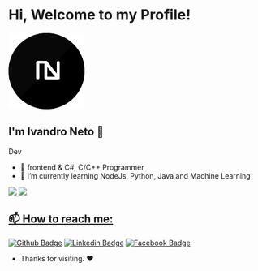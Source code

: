 # Hi, Welcome to my Profile!

<img src="logo_white_background.png" width="150px"/>

## I'm Ivandro Neto 🙂

Dev

- 🔭 frontend & C#, C/C++ Programmer
- 🌱 I’m currently learning NodeJs, Python, Java and Machine Learning


<div>
  <a href="https://github.com/ivandro-neto">
  <img height="200em" src="https://github-readme-stats.vercel.app/api?username=ivandro-neto&show_icons=true&theme=dark&include_all_commits=true&count_private=true"/>
  <img height="200em" src="https://github-readme-stats.vercel.app/api/top-langs/?username=ivandro-neto&layout=compact&langs_count=7&theme=dark"/>
</div>

## 📫 How to reach me:

[![Github Badge](https://img.shields.io/badge/-Github-000?style=flat-square&logo=Github&logoColor=white&link=https://github.com/ivandro-neto)](https://github.com/ivandro-neto)
[![Linkedin Badge](https://img.shields.io/badge/-LinkedIn-blue?style=flat-square&logo=Linkedin&logoColor=white&link=https://www.linkedin.com/in/)](https://www.linkedin.com/)
[![Facebook Badge](https://img.shields.io/badge/-facebook-blue?style=flat-circle&logo=Facebook&logoColor=white&link=https://www.facebook.com/)](https://www.facebook.com/)








- Thanks for visiting. ❤️

<!--
**ivandro-neto/ivandro-neto** is a ✨ _special_ ✨ repository because its `README.md` (this file) appears on your GitHub profile.

Here are some ideas to get you started:

- 🔭 I’m currently working on ...
- 🌱 I’m currently learning ...
- 👯 I’m looking to collaborate on ...
- 🤔 I’m looking for help with ...
- 💬 Ask me about ...
- 📫 How to reach me: ...
- 😄 Pronouns: ...
- ⚡ Fun fact: ...
-->
